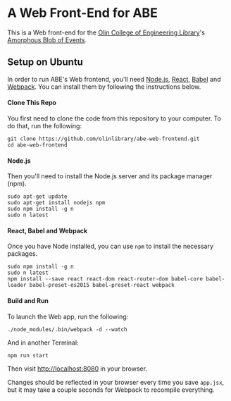 # A Web Front-End for ABE
This is a Web front-end for the
[Olin College of Engineering Library](http://www.olin.build')'s
[Amorphous Blob of Events](https://github.com/olinlibrary/ABE).

## Setup on Ubuntu

In order to run ABE's Web frontend, you'll need [Node.js](https://nodejs.org/en/https://nodejs.org/en/),
[React](https://facebook.github.io/react/), [Babel](https://babeljs.io/) and [Webpack](https://webpack.js.org/).
You can install them by following the instructions below.

#### Clone This Repo

You first need to clone the code from this repository to your computer. To do that, run the following:

    git clone https://github.com/olinlibrary/abe-web-frontend.git
    cd abe-web-frontend

#### Node.js

Then you'll need to install the Node.js server and its package manager (npm).

    sudo apt-get update
    sudo apt-get install nodejs npm
    sudo npm install -g n
    sudo n latest

#### React, Babel and Webpack

Once you have Node installed, you can use `npm` to install the necessary packages.

    sudo npm install -g n
    sudo n latest
    npm install --save react react-dom react-router-dom babel-core babel-loader babel-preset-es2015 babel-preset-react webpack

#### Build and Run

To launch the Web app, run the following:

    ./node_modules/.bin/webpack -d --watch

And in another Terminal:

    npm run start

Then visit [http://localhost:8080](http://localhost:8080) in your browser.

Changes should be reflected in your browser every time you save `app.jsx`,
but it may take a couple seconds for Webpack to recompile everything.
